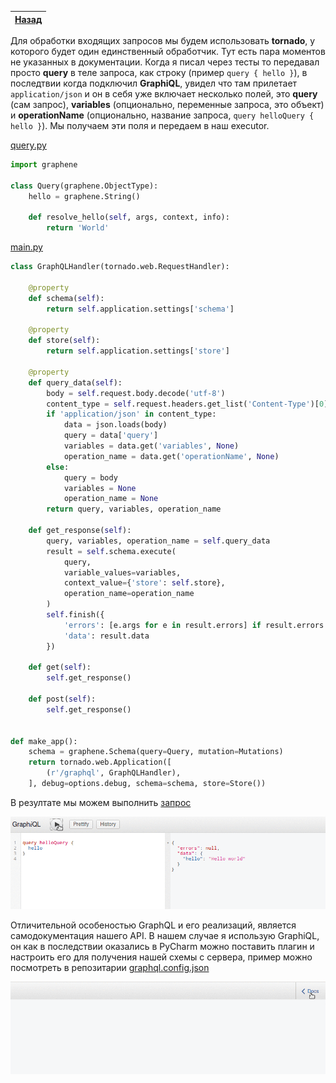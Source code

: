 [Назад]()|
-----|

Для обработки входящих запросов мы будем использовать **tornado**, у которого будет один единственный обработчик. Тут есть пара моментов
не указанных в документации. Когда я писал через тесты то передавал просто **query** в теле запроса, как строку (пример ```query { hello }```),
в последтвии когда подключил **GraphiQL**, увидел что там прилетает ```application/json``` и он в себя уже включает несколько полей, это **query** (сам запрос),
**variables** (опционально, переменные запроса, это объект) и **operationName** (опционально, название запроса, ```query helloQuery { hello }```). Мы получаем эти поля и передаем в наш
executor.

[query.py](https://github.com/totaki/graphql-learn/blob/develop/src/backend/query.py)
```python
import graphene

class Query(graphene.ObjectType):
    hello = graphene.String()

    def resolve_hello(self, args, context, info):
        return 'World'
```


[main.py](https://github.com/totaki/graphql-learn/blob/develop/src/backend/main.py)

```python
class GraphQLHandler(tornado.web.RequestHandler):

    @property
    def schema(self):
        return self.application.settings['schema']

    @property
    def store(self):
        return self.application.settings['store']

    @property
    def query_data(self):
        body = self.request.body.decode('utf-8')
        content_type = self.request.headers.get_list('Content-Type')[0]
        if 'application/json' in content_type:
            data = json.loads(body)
            query = data['query']
            variables = data.get('variables', None)
            operation_name = data.get('operationName', None)
        else:
            query = body
            variables = None
            operation_name = None
        return query, variables, operation_name

    def get_response(self):
        query, variables, operation_name = self.query_data
        result = self.schema.execute(
            query,
            variable_values=variables,
            context_value={'store': self.store},
            operation_name=operation_name
        )
        self.finish({
            'errors': [e.args for e in result.errors] if result.errors else None,
            'data': result.data
        })

    def get(self):
        self.get_response()

    def post(self):
        self.get_response()


def make_app():
    schema = graphene.Schema(query=Query, mutation=Mutations)
    return tornado.web.Application([
        (r'/graphql', GraphQLHandler),
    ], debug=options.debug, schema=schema, store=Store())
```

В резултате мы можем выполнить [запрос](https://github.com/totaki/graphql-learn/blob/develop/articles/ru/episode-2/application/query.graphql)

![Create tasks](https://raw.githubusercontent.com/totaki/graphql-learn/develop/articles/ru/episode-2/application/helloQuery.gif)

Отличительной особеностью GraphQL и его реализаций, является самодокументация
нашего API. В нашем случае я использую GraphiQL, он как в последствии
оказались в PyCharm можно поставить плагин и настроить его для получения
нашей схемы с сервера, пример можно посмотреть в репозитарии
[graphql.config.json](https://github.com/totaki/graphql-learn/blob/develop/graphql.config.json)

![Create tasks](https://raw.githubusercontent.com/totaki/graphql-learn/develop/articles/ru/episode-2/application/docHello.gif) 
 